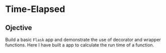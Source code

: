 # Time-Elapsed

## Ojective

Build a basic `Flask` app and demonstrate the use of decorator and wrapper functions. Here I have built a app to calculate the run time of a function.